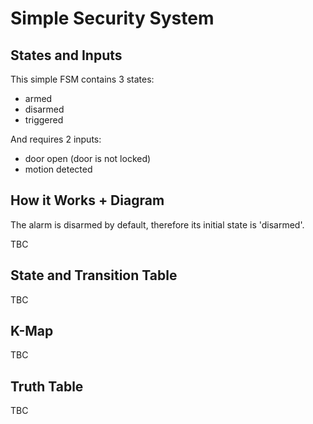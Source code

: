 # Simple Security System

## States and Inputs
This simple FSM contains 3 states:
- armed
- disarmed
- triggered

And requires 2 inputs:
- door open (door is not locked)
- motion detected


## How it Works + Diagram
The alarm is disarmed by default, therefore its initial state is 'disarmed'.

TBC


## State and Transition Table
TBC

## K-Map
TBC

## Truth Table
TBC
